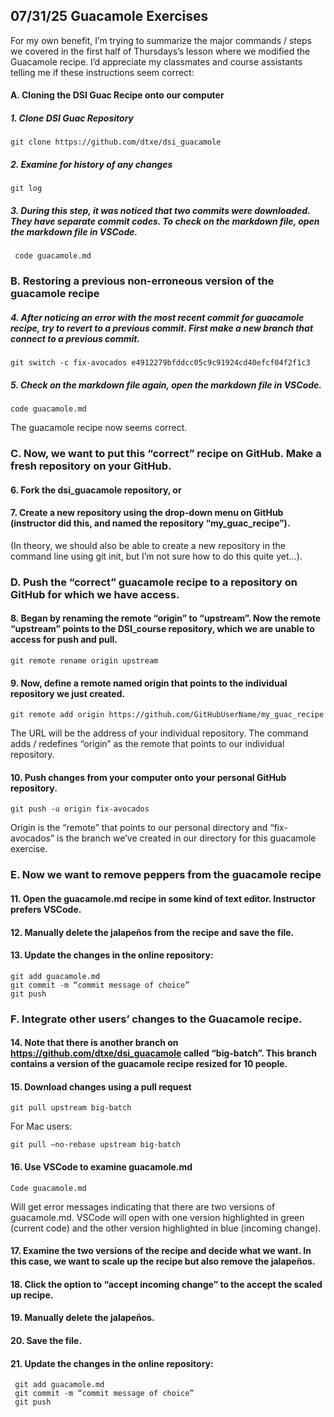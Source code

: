 ## 07/31/25 Guacamole Exercises

For my own benefit, I’m trying to summarize the major commands / steps we covered in the first half of Thursdays’s lesson where we modified the Guacamole recipe.  I’d appreciate my classmates and course assistants telling me if these instructions seem correct:

#### A. Cloning the DSI Guac Recipe onto our computer

##### 1. Clone DSI Guac Repository

``` git clone https://github.com/dtxe/dsi_guacamole ```

##### 2. Examine for history of any changes

``` git log ```

##### 3. During this step, it was noticed that two commits were downloaded.  They have separate commit codes. To check on the markdown file, open the markdown file in VSCode.

```  code guacamole.md ``` 

### B. Restoring a previous non-erroneous version of the guacamole recipe

##### 4. After noticing an error with the most recent commit for guacamole recipe, try to revert to a previous commit.  First make a new branch that connect to a previous commit.

``` git switch -c fix-avocados e4912279bfddcc05c9c91924cd40efcf04f2f1c3 ```

##### 5. Check on the markdown file again, open the markdown file in VSCode.

``` code guacamole.md ```

  The guacamole recipe now seems correct.

 ### C. Now, we want to put this “correct” recipe on GitHub.  Make a fresh repository on your GitHub.

#### 6. Fork the dsi_guacamole repository,  or
#### 7. Create a new repository using the drop-down menu on GitHub (instructor did this, and named the repository “my_guac_recipe”).

(In theory, we should also be able to create a new repository in the command line using git init, but I’m not sure how to do this quite yet…).

### D. Push the “correct” guacamole recipe to a repository on GitHub for which we have access.  

#### 8. Began by renaming the remote “origin” to “upstream”.  Now the remote “upstream” points to the DSI_course repository, which we are unable to access for push and pull.

``` git remote rename origin upstream ```

#### 9. Now, define a remote named origin that points to the individual repository we just created.

``` git remote add origin https://github.com/GitHubUserName/my_guac_recipe ```

The URL will be the address of your individual repository.  The command adds / redefines “origin” as the remote that points to our individual repository.

#### 10. Push changes from your computer onto your personal GitHub repository.

``` git push -u origin fix-avocados ```

Origin is the “remote” that points to our personal directory and “fix-avocados” is the branch we’ve created in our directory for this guacamole exercise.  

### E. Now we want to remove peppers from the guacamole recipe

#### 11. Open the guacamole.md recipe in some kind of text editor.  Instructor prefers VSCode.  
#### 12. Manually delete the jalapeños from the recipe and save the file.
#### 13. Update the changes in the online repository:

```
git add guacamole.md
git commit -m “commit message of choice”
git push
```

### F. Integrate other users’ changes to the Guacamole recipe.

#### 14. Note that there is another branch on https://github.com/dtxe/dsi_guacamole called “big-batch”.  This branch contains a version of the guacamole recipe resized for 10 people.
#### 15. Download changes using a pull request

 ``` git pull upstream big-batch ```

For Mac users: 

``` git pull —no-rebase upstream big-batch ```

#### 16. Use VSCode to examine guacamole.md

``` Code guacamole.md ```

Will get error messages indicating that there are two versions of guacamole.md. VSCode will open with one version highlighted in green (current code) and the other version highlighted in blue (incoming change).  

#### 17. Examine the two versions of the recipe and decide what we want.  In this case, we want to scale up the recipe but also remove the jalapeños.
#### 18. Click the option to “accept incoming change” to the accept the scaled up recipe.
#### 19. Manually delete the jalapeños.
#### 20. Save the file.
#### 21. Update the changes in the online repository:

```
 git add guacamole.md
 git commit -m “commit message of choice”
 git push
```

